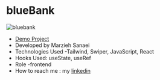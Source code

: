 # blueBank
![bluebank](https://github.com/user-attachments/assets/9368255a-3b68-4b94-93cb-155743d5f9d2)
- [Demo Project](https://blue-bank-ecru.vercel.app/)
- Developed by Marzieh Sanaei
- Technologies Used -Tailwind, Swiper, JavaScript, React
- Hooks Used: useState, useRef
- Role -frontend
- How to reach me : my
[linkedin](https://www.linkedin.com/in/marzieh-sanaei99)
